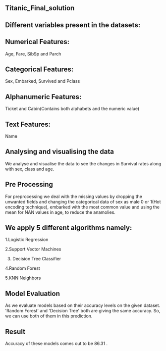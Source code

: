 ## Titanic_Final_solution


## Different variables present in the datasets:


## Numerical Features: 
Age, Fare, SibSp and Parch


## Categorical Features: 
Sex, Embarked, Survived and Pclass


## Alphanumeric Features: 
Ticket and Cabin(Contains both alphabets and the numeric value)


##  Text Features:
Name


## Analysing and visualising the data

We analyse and visualise the data to see the changes in Survival rates along with sex, class and age.


## Pre Processing

For preprocessing we deal with the missing values by dropping the unwanted fields and changing the categorical data of sex as male 0 or 1(Hot encoding technique), embarked with the most common value and using the mean for NAN values in age, to reduce the anamolies.

## We apply 5 different algorithms namely:

1.Logistic Regression

2.Support Vector Machines

3. Decision Tree Classifier 

4.Random Forest

5.KNN Neighbors


## Model Evaluation
As we evaluate models based on their accuracy levels on the given dataset. 'Random Forest' and 'Decision Tree' both are giving the same accuracy. So, we can use both of them in this prediction.

## Result
Accuracy of these models comes out to be 86.31 .
